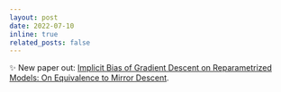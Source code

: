 ```yaml
---
layout: post
date: 2022-07-10
inline: true
related_posts: false
---
```


:sparkles: New paper out: <a href="https://arxiv.org/abs/2207.04036">Implicit Bias of Gradient Descent on Reparametrized Models: On Equivalence to Mirror Descent</a>.
